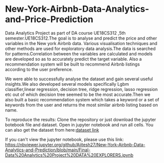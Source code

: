 # New-York-Airbnb-Data-Analytics-and-Price-Prediction
Data Analytics Project as part of DA course UE18CS312 ,5th semester.UE18CS312.The goal is to analyse and predict the price and other variables in the New york Airbnb data. Various visualisation techniques and other methods are used for exploratory data analysis.The data is searched for patterns.Correlation between the variables are calculated and models are developed so as to accurately predict the target variable. Also a recommendation system will be built to recommend Airbnb listings according to the user preference.

We were able to successfully analyse the dataset and
gain several useful insights.We also developed several
models specifically Lgbm classifier,linear regression,
decision tree, ridge regression, lasso regression etc out
of which decision tree seemed to be the most
accurate.Then we also built a basic recommendation
system which takes a keyword or a set of keywords from
the user and returns the most similar airbnb listing based
on name.

To reproduce the results:
Clone the repository or just download the jupyter botebook file and dataset.
 Open in jupyter notebook and run all cells.
You can also get the dataset from here:<a href="https://www.kaggle.com/dgomonov/new-york-city-airbnb-open-data"/>dataset link</a>

If you can't view the jupyter notebook, please use this link:<br>
https://nbviewer.jupyter.org/github/Ajitesh27/New-York-Airbnb-Data-Analytics-and-Prediction/blob/main/Final-Data%20Analytics%20Project%20DATA%20EXPLORERS.ipynb

